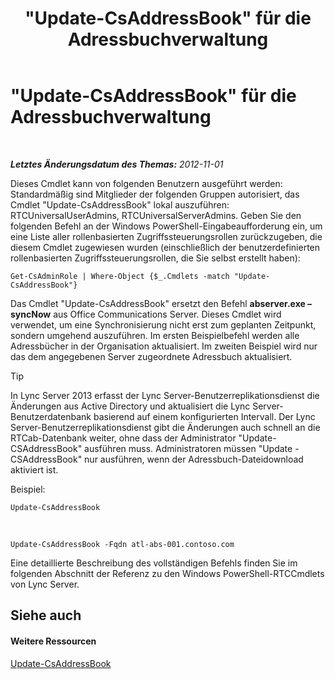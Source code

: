 ﻿---
title: "\"Update-CsAddressBook\" für die Adressbuchverwaltung"
TOCTitle: "\"Update-CsAddressBook\" für die Adressbuchverwaltung"
ms:assetid: 0ffd2ef8-201c-44aa-8c64-1c7b0eaa7d48
ms:mtpsurl: https://technet.microsoft.com/de-de/library/Gg429695(v=OCS.15)
ms:contentKeyID: 49293199
ms.date: 05/19/2016
mtps_version: v=OCS.15
ms.translationtype: HT
---

# \"Update-CsAddressBook\" für die Adressbuchverwaltung

 

_**Letztes Änderungsdatum des Themas:** 2012-11-01_

Dieses Cmdlet kann von folgenden Benutzern ausgeführt werden: Standardmäßig sind Mitglieder der folgenden Gruppen autorisiert, das Cmdlet "Update-CsAddressBook" lokal auszuführen: RTCUniversalUserAdmins, RTCUniversalServerAdmins. Geben Sie den folgenden Befehl an der Windows PowerShell-Eingabeaufforderung ein, um eine Liste aller rollenbasierten Zugriffssteuerungsrollen zurückzugeben, die diesem Cmdlet zugewiesen wurden (einschließlich der benutzerdefinierten rollenbasierten Zugriffssteuerungsrollen, die Sie selbst erstellt haben):

    Get-CsAdminRole | Where-Object {$_.Cmdlets -match "Update-CsAddressBook"}

Das Cmdlet "Update-CsAddressBook" ersetzt den Befehl **abserver.exe –syncNow** aus Office Communications Server. Dieses Cmdlet wird verwendet, um eine Synchronisierung nicht erst zum geplanten Zeitpunkt, sondern umgehend auszuführen. Im ersten Beispielbefehl werden alle Adressbücher in der Organisation aktualisiert. Im zweiten Beispiel wird nur das dem angegebenen Server zugeordnete Adressbuch aktualisiert.


> [!TIP]
> In Lync Server 2013 erfasst der Lync Server-Benutzerreplikationsdienst die Änderungen aus Active Directory und aktualisiert die Lync Server-Benutzerdatenbank basierend auf einem konfigurierten Intervall. Der Lync Server-Benutzerreplikationsdienst gibt die Änderungen auch schnell an die RTCab-Datenbank weiter, ohne dass der Administrator "Update-CSAddressBook" ausführen muss. Administratoren müssen "Update -CSAddressBook" nur ausführen, wenn der Adressbuch-Dateidownload aktiviert ist.



Beispiel:

    Update-CsAddressBook

   &nbsp;

    Update-CsAddressBook -Fqdn atl-abs-001.contoso.com

Eine detaillierte Beschreibung des vollständigen Befehls finden Sie im folgenden Abschnitt der Referenz zu den Windows PowerShell-RTCCmdlets von Lync Server.

## Siehe auch

#### Weitere Ressourcen

[Update-CsAddressBook](update-csaddressbook.md)

